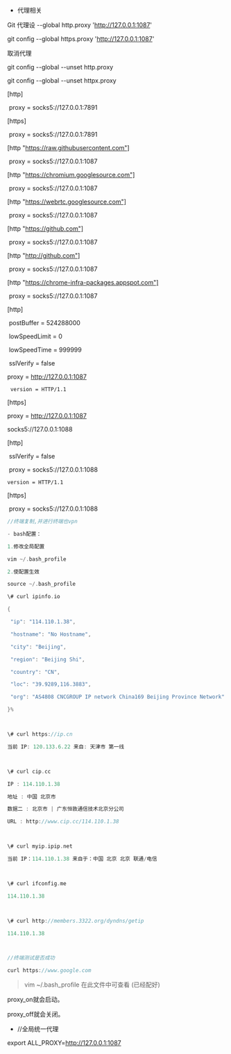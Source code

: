 * 代理相关

Git 代理设 --global http.proxy 'http://127.0.0.1:1087'

git config --global https.proxy 'http://127.0.0.1:1087'

取消代理

git config --global --unset http.proxy

git config --global --unset httpx.proxy



[http]

​    proxy = socks5://127.0.0.1:7891

[https]

​    proxy = socks5://127.0.0.1:7891



[http "https://raw.githubusercontent.com"]

​	proxy = socks5://127.0.0.1:1087

[http "https://chromium.googlesource.com"]

​	proxy = socks5://127.0.0.1:1087

[http "https://webrtc.googlesource.com"]

​	proxy = socks5://127.0.0.1:1087

[http "https://github.com"]

​	proxy = socks5://127.0.0.1:1087

[http "http://github.com"]

​	proxy = socks5://127.0.0.1:1087

[http "https://chrome-infra-packages.appspot.com"]

​	proxy = socks5://127.0.0.1:1087





[http]

​	postBuffer = 524288000

​	lowSpeedLimit = 0

​	lowSpeedTime = 999999

​	sslVerify = false

   proxy = http://127.0.0.1:1087

 	 version = HTTP/1.1

[https]

  proxy = http://127.0.0.1:1087





socks5://127.0.0.1:1088



[http]

​	sslVerify = false

​	proxy = socks5://127.0.0.1:1088

 	version = HTTP/1.1

[https]

​	proxy = socks5://127.0.0.1:1088



```objective-c
//终端复制,并进行终端也vpn

- bash配置：

1.修改全局配置

vim ~/.bash_profile

2.使配置生效

source ~/.bash_profile

\# curl ipinfo.io

{

 "ip": "114.110.1.38",

 "hostname": "No Hostname",

 "city": "Beijing",

 "region": "Beijing Shi",

 "country": "CN",

 "loc": "39.9289,116.3883",

 "org": "AS4808 CNCGROUP IP network China169 Beijing Province Network"

}%



\# curl https://ip.cn

当前 IP: 120.133.6.22 来自: 天津市 第一线



\# curl cip.cc

IP : 114.110.1.38

地址 : 中国 北京市

数据二 : 北京市 | 广东恒敦通信技术北京分公司

URL : http://www.cip.cc/114.110.1.38



\# curl myip.ipip.net

当前 IP：114.110.1.38 来自于：中国 北京 北京 联通/电信



\# curl ifconfig.me

114.110.1.38



\# curl http://members.3322.org/dyndns/getip

114.110.1.38



//终端测试是否成功

curl https://www.google.com
```



>  vim ~/.bash_profile 在此文件中可查看 (已经配好)

proxy_on就会启动。

proxy_off就会关闭。



* //全局统一代理

export ALL_PROXY=http://127.0.0.1:1087